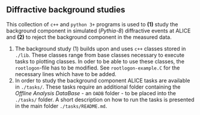 ## Diffractive background studies

This collection of `c++` and `python 3+` programs is used to **(1)** study the background component in simulated (*Pythia-8*) diffractive events at ALICE and **(2)**
to reject the background component in the measured data.

1. The background study (1) builds upon and uses `c++` classes stored in `./lib`. These classes range from base classes necessary to execute tasks to plotting classes. 
    In oder to be able to use these classes, the `rootlogon`-file has to be modified. See `rootlogon-example.C` for the necessary lines which have to be added. 
1. In order to study the background component ALICE tasks are available in `./tasks/`. These tasks require an additional folder containing the *Offline Analysis DataBase* - 
    an `OADB` folder - to be placed into the `./tasks/` folder. 
    A short description on how to run the tasks is presented in the main folder `./tasks/README.md`. 


